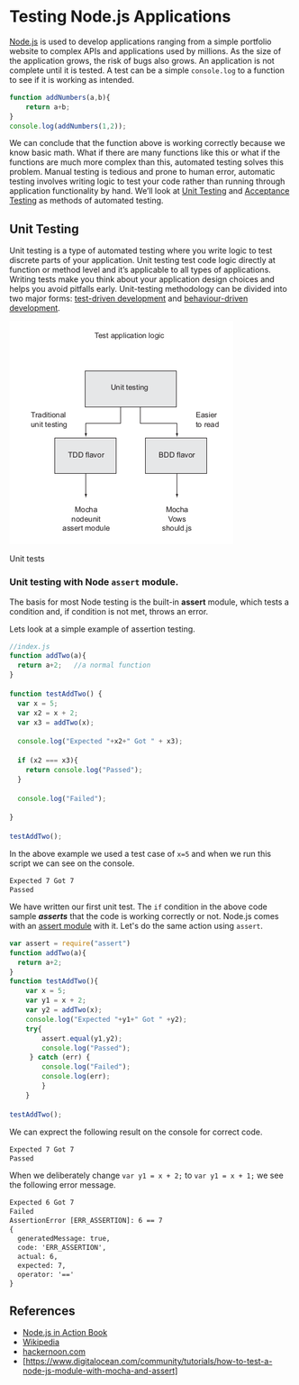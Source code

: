 # Testing Node.js Applications


[Node.js](http://nodejs.org/)  is used to develop applications ranging from a simple portfolio website to complex APIs and applications used by millions. As the size of the application grows, the risk of bugs also grows. An application is not complete until it is tested. A test can be a simple `console.log` to a function to see if it is working as intended. 

```javascript
function addNumbers(a,b){
	return a+b;
}
console.log(addNumbers(1,2));
```

We can conclude that the function above is working correctly because we know basic math. What if there are many functions like this or what if the functions are much more complex than this, automated testing solves this problem. Manual testing is tedious and prone to human error, automatic testing involves writing logic to test your code rather than running through application functionality by hand.  We’ll look at [Unit Testing]() and [Acceptance Testing]() as methods of automated testing.

## Unit Testing

Unit testing is a type of automated testing where you write logic to test discrete parts of your application. Unit testing test code logic directly at function or method level and it’s applicable to all types of applications. Writing tests make you think about your application design choices and helps you avoid pitfalls early. Unit-testing methodology can be divided into two major forms: [test-driven development]() and [behaviour-driven development](). 

![img](tdd.png)

Unit tests

### Unit testing with Node `assert` module.

The basis for most Node testing is the built-in **assert** module, which tests a condition and, if condition is not met, throws an error. 

Lets look at a simple example of assertion testing.

```javascript
//index.js
function addTwo(a){
  return a+2; 	//a normal function
}

function testAddTwo() {
  var x = 5;
  var x2 = x + 2;
  var x3 = addTwo(x);

  console.log("Expected "+x2+" Got " + x3);

  if (x2 === x3){
    return console.log("Passed");
  }
  
  console.log("Failed");
  
}

testAddTwo();
```

In the above example we used a test case of `x=5` and when we run this script we can see on the console.

```
Expected 7 Got 7
Passed
```
We have written our first unit test. The `if` condition in the above code sample ***asserts*** that the code is working correctly or not. Node.js comes with an [assert module](https://nodejs.org/api/assert.html) with it. Let's do the same action using `assert`.

```javascript
var assert = require("assert")
function addTwo(a){
  return a+2; 	
}
function testAddTwo(){
	var x = 5;
	var y1 = x + 2;
	var y2 = addTwo(x);
	console.log("Expected "+y1+" Got " +y2);
	try{
		assert.equal(y1,y2);
		console.log("Passed");
	 } catch (err) {
	 	console.log("Failed");
		console.log(err);
		}
	}

testAddTwo();
```

We can exprect the following result on the console for correct code.

```
Expected 7 Got 7
Passed
```
When we deliberately change `var y1 = x + 2;` to `var y1 = x + 1;` we see the following error message.

```
Expected 6 Got 7
Failed
AssertionError [ERR_ASSERTION]: 6 == 7
{
  generatedMessage: true,
  code: 'ERR_ASSERTION',
  actual: 6,
  expected: 7,
  operator: '=='
}
```




## References
* [Node.js in Action Book]()
* [Wikipedia](https://en.wikipedia.org/wiki/Software_testing)
* [hackernoon.com](https://hackernoon.com/a-crash-course-on-testing-with-node-js-6c7428d3da02)
* [https://www.digitalocean.com/community/tutorials/how-to-test-a-node-js-module-with-mocha-and-assert]
